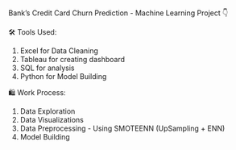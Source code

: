 Bank’s Credit Card Churn Prediction - Machine Learning Project 👇

🛠️ Tools Used:
1. Excel for Data Cleaning
2. Tableau for creating dashboard
3. SQL for analysis
4. Python for Model Building

🛍️ Work Process:
1. Data Exploration
2. Data Visualizations
3. Data Preprocessing - Using SMOTEENN (UpSampling + ENN)
4. Model Building
